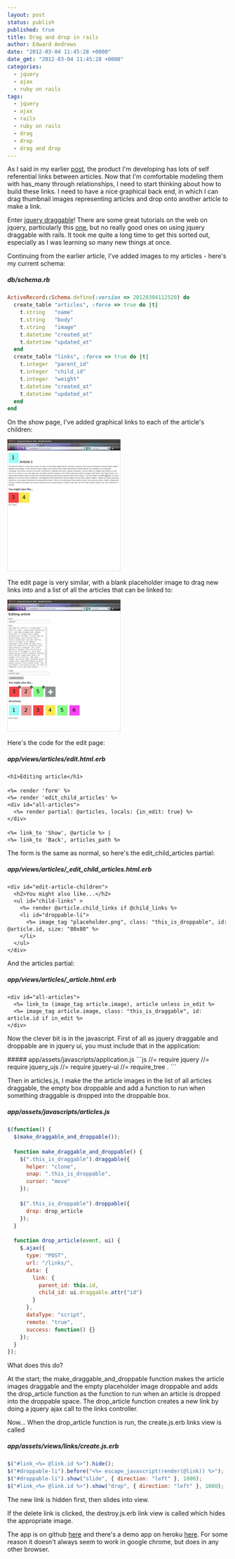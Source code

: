 ```yaml
---
layout: post
status: publish
published: true
title: Drag and drop in rails
author: Edward Andrews
date: "2012-03-04 11:45:28 +0000"
date_gmt: "2012-03-04 11:45:28 +0000"
categories:
  - jquery
  - ajax
  - ruby on rails
tags:
  - jquery
  - ajax
  - rails
  - ruby on rails
  - drag
  - drop
  - drag and drop
---
```


<p>As I said in my earlier <a href="http://epa.me.uk/rails-self-referential-has_many-through/">post</a>, the product I'm developing has lots of self referential links between articles.  Now that I'm comfortable modeling them with has_many through relationships, I need to start thinking about how to build these links.  I need to have a nice graphical back end, in which I can drag thumbnail images representing articles and drop onto another article to make a link.</p>
<p>Enter <a href="http://jqueryui.com/demos/draggable/">jquery draggable</a>!  There are some great tutorials on the web on jquery, particularly this <a href="http://www.elated.com/articles/drag-and-drop-with-jquery-your-essential-guide/">one</a>, but no really good ones on using jquery draggable with rails.  It took me quite a long time to get this sorted out, especially as I was learning so many new things at once.</p>
<p>Continuing from the earlier article, I've added images to my articles - here's my current schema:</p>

##### db/schema.rb

```rb
ActiveRecord::Schema.define(:version => 20120304112520) do
  create_table "articles", :force => true do |t|
    t.string   "name"
    t.string   "body"
    t.string   "image"
    t.datetime "created_at"
    t.datetime "updated_at"
  end
  create_table "links", :force => true do |t|
    t.integer  "parent_id"
    t.integer  "child_id"
    t.integer  "weight"
    t.datetime "created_at"
    t.datetime "updated_at"
  end
end
```

On the show page, I've added graphical links to each of the article's children:

[![Drag and drop - show article page](/assets/drag-n-drop/dd_show-258x300.png)](/assets/drag-n-drop/dd_show.png)

The edit page is very similar, with a blank placeholder image to drag new links into and a list of all the articles that can be linked to:

[![Drag and drop - edit article page](/assets/drag-n-drop/dd_edit-258x300.png)](/assets/drag-n-drop/dd_edit.png)

Here's the code for the edit page:

##### app/views/articles/edit.html.erb

```erb
<h1>Editing article</h1>

<%= render 'form' %>
<%= render 'edit_child_articles' %>
<div id="all-articles">
  <%= render partial: @articles, locals: {in_edit: true} %>
</div>

<%= link_to 'Show', @article %> |
<%= link_to 'Back', articles_path %>
```

The form is the same as normal, so here's the edit_child_articles partial:

##### app/views/articles/\_edit_child_articles.html.erb

```erb
<div id="edit-article-children">
  <h2>You might also like...</h2>
  <ul id="child-links" >
    <%= render @article.child_links if @child_links %>
    <li id="droppable-li">
      <%= image_tag "placeholder.png", class: "this_is_droppable", id: @article.id, size: "80x80" %>
    </li>
  </ul>
</div>
```

And the articles partial:

##### app/views/articles/\_article.html.erb

```erb
<div id="all-articles">
  <%= link_to (image_tag article.image), article unless in_edit %>
  <%= image_tag article.image, class: "this_is_draggable", id: article.id if in_edit %>
</div>
```

<p>Now the clever bit is in the javascript.  First of all as jquery draggable and droppable are in jquery ui, you must include that in the application:</p>
##### app/assets/javascripts/application.js
```js
//= require jquery
//= require jquery_ujs
//= require jquery-ui
//= require_tree .
```

<p>Then in articles.js, I make the the article images in the list of all articles draggable, the empty box droppable and add a function to run when something draggable is dropped into the droppable box.</p>

##### app/assets/javascripts/articles.js

```js
$(function() {
  $(make_draggable_and_droppable());

  function make_draggable_and_droppable() {
    $(".this_is_draggable").draggable({
      helper: "clone",
      snap: ".this_is_droppable",
      cursor: "move"
    });

    $(".this_is_droppable").droppable({
      drop: drop_article
    });
  }

  function drop_article(event, ui) {
    $.ajax({
      type: "POST",
      url: "/links/",
      data: {
        link: {
          parent_id: this.id,
          child_id: ui.draggable.attr("id")
        }
      },
      dataType: "script",
      remote: "true",
      success: function() {}
    });
  }
});
```

<p>What does this do?</p>
<p>At the start; the make_draggable_and_droppable function makes the article images draggable and the empty placeholder image droppable and adds the drop_article function as the function to run when an article is dropped into the droppable space.  The drop_article function creates a new link by doing a jquery ajax call to the links controller.</p>
<p>Now...  When the drop_article function is run, the create.js.erb links view is called</p>

##### app/assets/views/links/create.js.erb

```js
$("#link_<%= @link.id %>").hide();
$("#droppable-li").before("<%= escape_javascript(render(@link)) %>");
$("#droppable-li").show("slide", { direction: "left" }, 1000);
$("#link_<%= @link.id %>").show("drop", { direction: "left" }, 1000);
```

<p>The new link is hidden first, then slides into view.</p>
<p>If the delete link is clicked, the destroy.js.erb link view is called which hides the appropriate image.</p>
<p>The app is on github <a href="https://github.com/aldreth/drag-and-drop">here</a> and there's a demo app on heroku <a href="http://rails-drag-drop.herokuapp.com/">here</a>.  For some reason it doesn't always seem to work in google chrome, but does in any other browser.</p>
